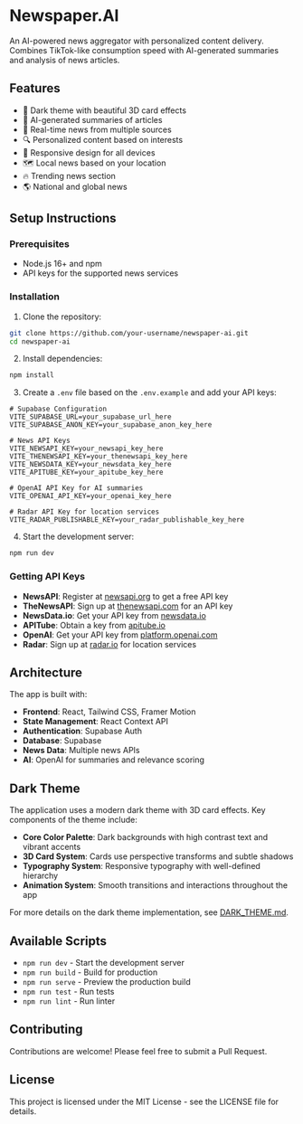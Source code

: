 # Newspaper.AI

An AI-powered news aggregator with personalized content delivery. Combines TikTok-like consumption speed with AI-generated summaries and analysis of news articles.

## Features

- 🌙 Dark theme with beautiful 3D card effects
- 🤖 AI-generated summaries of articles
- 📰 Real-time news from multiple sources
- 🔍 Personalized content based on interests
- 📱 Responsive design for all devices
- 🗺️ Local news based on your location
- 🔥 Trending news section
- 🌎 National and global news

## Setup Instructions

### Prerequisites

- Node.js 16+ and npm
- API keys for the supported news services

### Installation

1. Clone the repository:
```bash
git clone https://github.com/your-username/newspaper-ai.git
cd newspaper-ai
```

2. Install dependencies:
```bash
npm install
```

3. Create a `.env` file based on the `.env.example` and add your API keys:
```
# Supabase Configuration
VITE_SUPABASE_URL=your_supabase_url_here
VITE_SUPABASE_ANON_KEY=your_supabase_anon_key_here

# News API Keys
VITE_NEWSAPI_KEY=your_newsapi_key_here
VITE_THENEWSAPI_KEY=your_thenewsapi_key_here
VITE_NEWSDATA_KEY=your_newsdata_key_here
VITE_APITUBE_KEY=your_apitube_key_here

# OpenAI API Key for AI summaries
VITE_OPENAI_API_KEY=your_openai_key_here

# Radar API Key for location services
VITE_RADAR_PUBLISHABLE_KEY=your_radar_publishable_key_here
```

4. Start the development server:
```bash
npm run dev
```

### Getting API Keys

- **NewsAPI**: Register at [newsapi.org](https://newsapi.org) to get a free API key
- **TheNewsAPI**: Sign up at [thenewsapi.com](https://thenewsapi.com) for an API key
- **NewsData.io**: Get your API key from [newsdata.io](https://newsdata.io)
- **APITube**: Obtain a key from [apitube.io](https://apitube.io)
- **OpenAI**: Get your API key from [platform.openai.com](https://platform.openai.com)
- **Radar**: Sign up at [radar.io](https://radar.io) for location services

## Architecture

The app is built with:
- **Frontend**: React, Tailwind CSS, Framer Motion
- **State Management**: React Context API
- **Authentication**: Supabase Auth
- **Database**: Supabase
- **News Data**: Multiple news APIs
- **AI**: OpenAI for summaries and relevance scoring

## Dark Theme

The application uses a modern dark theme with 3D card effects. Key components of the theme include:

- **Core Color Palette**: Dark backgrounds with high contrast text and vibrant accents
- **3D Card System**: Cards use perspective transforms and subtle shadows
- **Typography System**: Responsive typography with well-defined hierarchy
- **Animation System**: Smooth transitions and interactions throughout the app

For more details on the dark theme implementation, see [DARK_THEME.md](./DARK_THEME.md).

## Available Scripts

- `npm run dev` - Start the development server
- `npm run build` - Build for production
- `npm run serve` - Preview the production build
- `npm run test` - Run tests
- `npm run lint` - Run linter

## Contributing

Contributions are welcome! Please feel free to submit a Pull Request.

## License

This project is licensed under the MIT License - see the LICENSE file for details.
